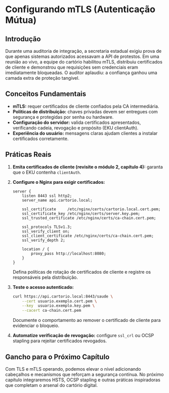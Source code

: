 # Configurando mTLS (Autenticação Mútua)

## Introdução

Durante uma auditoria de integração, a secretaria estadual exigiu prova de que apenas sistemas autorizados acessavam a API de protestos. Em uma reunião ao vivo, a equipe do cartório habilitou mTLS, distribuiu certificados de cliente e demonstrou que requisições sem credenciais eram imediatamente bloqueadas. O auditor aplaudiu: a confiança ganhou uma camada extra de proteção tangível.

## Conceitos Fundamentais

- **mTLS:** requer certificados de cliente confiados pela CA intermediária.
- **Políticas de distribuição:** chaves privadas devem ser entregues com segurança e protegidas por senha ou hardware.
- **Configuração do servidor:** valida certificados apresentados, verificando cadeia, revogação e propósito (EKU clientAuth).
- **Experiência do usuário:** mensagens claras ajudam clientes a instalar certificados corretamente.

## Práticas Reais

1. **Emita certificados de cliente (revisite o módulo 2, capítulo 4):** garanta que o EKU contenha `clientAuth`.

2. **Configure o Nginx para exigir certificados:**
   ```nginx
   server {
       listen 8443 ssl http2;
       server_name api.cartorio.local;

       ssl_certificate     /etc/nginx/certs/cartorio.local.cert.pem;
       ssl_certificate_key /etc/nginx/certs/server.key.pem;
       ssl_trusted_certificate /etc/nginx/certs/ca-chain.cert.pem;

       ssl_protocols TLSv1.3;
       ssl_verify_client on;
       ssl_client_certificate /etc/nginx/certs/ca-chain.cert.pem;
       ssl_verify_depth 2;

       location / {
           proxy_pass http://localhost:8080;
       }
   }
   ```
   Defina políticas de rotação de certificados de cliente e registre os responsáveis pela distribuição.

3. **Teste o acesso autenticado:**
   ```bash
   curl https://api.cartorio.local:8443/saude \
       --cert usuario.exemplo.cert.pem \
       --key  usuario.exemplo.key.pem \
       --cacert ca-chain.cert.pem
   ```
   Documente o comportamento ao remover o certificado de cliente para evidenciar o bloqueio.

4. **Automatize verificação de revogação:** configure `ssl_crl` ou OCSP stapling para rejeitar certificados revogados.

## Gancho para o Próximo Capítulo

Com TLS e mTLS operando, podemos elevar o nível adicionando cabeçalhos e mecanismos que reforçam a segurança contínua. No próximo capítulo integraremos HSTS, OCSP stapling e outras práticas inspiradoras que completam o arsenal do cartório digital.
